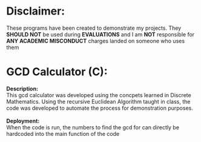 # Disclaimer: 
These programs have been created to demonstrate my projects. They <strong>SHOULD NOT</strong> be used during <strong>EVALUATIONS</strong> and I am <strong>NOT</strong> responsible for <strong>ANY ACADEMIC MISCONDUCT</strong> charges landed on someone who uses them

# GCD Calculator (C):
<strong>Description:</strong> <br/> This gcd calculator was developed using the concpets learned in Discrete Mathematics. Using the recursive Euclidean Algorithm taught in class, the code was developed to automate the process for demonstration purposes.  <br/> <br/>
<strong>Deployment:</strong> <br/> When the code is run, the numbers to find the gcd for can directly be hardcoded into the main function of the code
